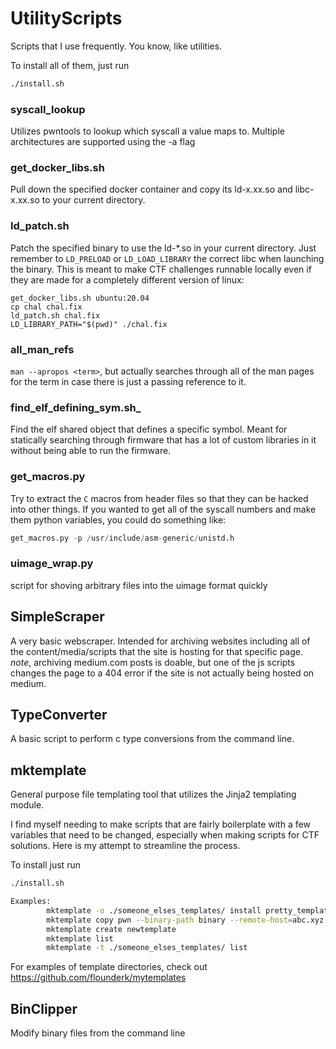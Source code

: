 # UtilityScripts
Scripts that I use frequently. You know, like utilities.

To install all of them, just run
```bash
./install.sh
```

### __syscall_lookup__
Utilizes pwntools to lookup which syscall a value maps to. Multiple architectures are supported using the -a flag

### __get_docker_libs.sh__
Pull down the specified docker container and copy its ld-x.xx.so and libc-x.xx.so to your current directory.

### __ld_patch.sh__
Patch the specified binary to use the ld-*.so in your current directory. Just remember to `LD_PRELOAD` or `LD_LOAD_LIBRARY` the correct libc when launching the binary.
This is meant to make CTF challenges runnable locally even if they are made for a completely different version of linux:
```
get_docker_libs.sh ubuntu:20.04
cp chal chal.fix
ld_patch.sh chal.fix
LD_LIBRARY_PATH="$(pwd)" ./chal.fix
```

### __all_man_refs__
`man --apropos <term>`, but actually searches through all of the man pages for the term in case there is just a passing reference to it.

### __find_elf_defining_sym.sh___
Find the elf shared object that defines a specific symbol. Meant for statically searching through firmware that has a lot of custom libraries in it without being able to run the firmware.

### __get_macros.py__
Try to extract the `C` macros from header files so that they can be hacked into other things. If you wanted to get all of the syscall numbers and make them python variables, you could do something like:

```python
get_macros.py -p /usr/include/asm-generic/unistd.h
```

### __uimage_wrap.py__
script for shoving arbitrary files into the uimage format quickly

## __SimpleScraper__
A very basic webscraper. Intended for archiving websites including all of the content/media/scripts that the site is hosting for that specific page. *note*, archiving medium.com posts is doable, but one of the js scripts changes the page to a 404 error if the site is not actually being hosted on medium.


## __TypeConverter__
A basic script to perform c type conversions from the command line.


## __mktemplate__
General purpose file templating tool that utilizes the Jinja2 templating module.

I find myself needing to make scripts that are fairly boilerplate with a few variables that need to be changed, especially when making scripts for CTF solutions. Here is my attempt to streamline the process.


To install just run
```bash
./install.sh
```


```bash
Examples:
        mktemplate -o ./someone_elses_templates/ install pretty_template1 pretty_template2
        mktemplate copy pwn --binary-path binary --remote-host=abc.xyz
        mktemplate create newtemplate
        mktemplate list
        mktemplate -t ./someone_elses_templates/ list
```

For examples of template directories, check out https://github.com/flounderk/mytemplates


## __BinClipper__
Modify binary files from the command line
